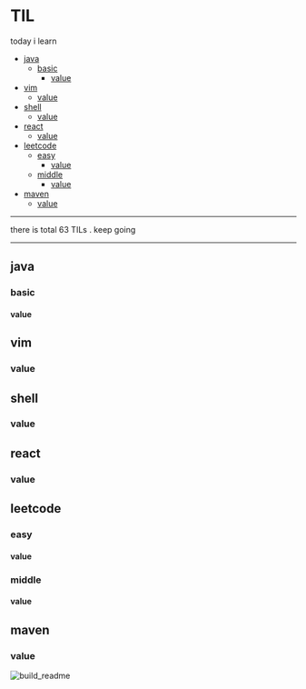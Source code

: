 # TIL

today i learn

<!-- toc -->

- [java](#java)
  * [basic](#basic)
    + [value](#value)
- [vim](#vim)
  * [value](#value-1)
- [shell](#shell)
  * [value](#value-2)
- [react](#react)
  * [value](#value-3)
- [leetcode](#leetcode)
  * [easy](#easy)
    + [value](#value-4)
  * [middle](#middle)
    + [value](#value-5)
- [maven](#maven)
  * [value](#value-6)

<!-- tocstop -->

---
there is total <!-- count starts -->63<!-- count ends --> TILs . keep going

---

<!-- index starts -->
## java

### basic

#### value

## vim

### value

## shell

### value

## react

### value

## leetcode

### easy

#### value

### middle

#### value

## maven

### value

<!-- index ends -->


![build_readme](https://github.com/fulln/TIL/workflows/build_readme/badge.svg)
